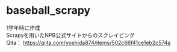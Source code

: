# baseball_scrapy
1学年時に作成  
Scrapyを用いたNPB公式サイトからのスクレイピング  
Qita： https://qiita.com/yoshida874/items/502c66f41ce1eb2c574a
